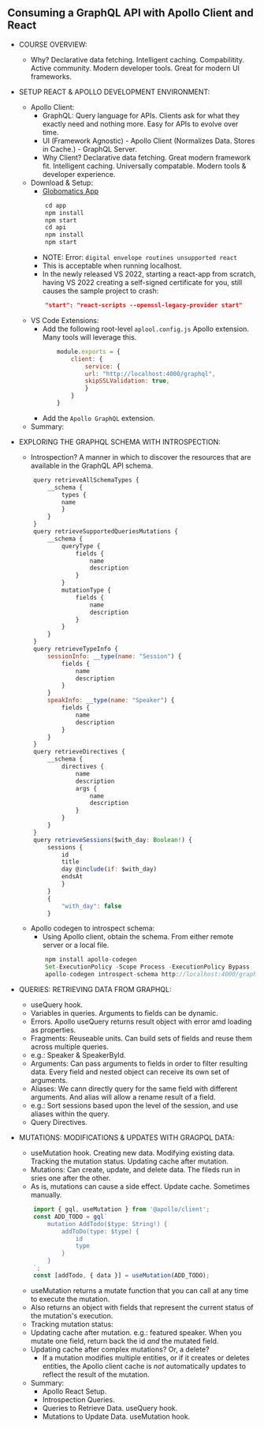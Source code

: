 ## Consuming a GraphQL API with Apollo Client and React

- COURSE OVERVIEW:
    - Why? Declarative data fetching. Intelligent caching. Compabilitity. Active community. Modern developer tools. Great for modern UI frameworks.

- SETUP REACT & APOLLO DEVELOPMENT ENVIRONMENT:
    - Apollo Client:
        - GraphQL: Query language for APIs. Clients ask for what they exactly need and nothing more. Easy for APIs to evolve over time.
        - UI (Framework Agnostic) - Apollo Client (Normalizes Data. Stores in Cache.) - GraphQL Server.
        - Why Client? Declarative data fetching. Great modern framework fit. Intelligent caching. Universally compatable. Modern tools & developer experience.
    - Download & Setup:
        - [Globomatics App](https://github.com/adhithiravi/Consuming-GraphqL-Apollo)
        ```javascript
            cd app
            npm install
            npm start
            cd api
            npm install
            npm start
        ```
        - NOTE: Error: `digital envelope routines unsupported react` 
        - This is acceptable when running localhost. 
        - In the newly released VS 2022, starting a react-app from scratch, having VS 2022 creating a self-signed certificate for you, still causes the sample project to crash:
        ```json
            "start": "react-scripts --openssl-legacy-provider start"
        ```
    - VS Code Extensions:
        - Add the following root-level `aplool.config.js` Apollo extension. Many tools will leverage this.
            ```javascript
                module.exports = {
                    client: {
                        service: {
                        url: "http://localhost:4000/graphql",
                        skipSSLValidation: true,
                        }
                    }
                }
            ```
        - Add the `Apollo GraphQL` extension.
    - Summary:
        
- EXPLORING THE GRAPHQL SCHEMA WITH INTROSPECTION:
    - Introspection? A manner in which to discover the resources that are available in the GraphQL API schema.
    ```javascript
        query retrieveAllSchemaTypes {
            __schema {
                types {
                name
                }
            }
        }
        query retrieveSupportedQueriesMutations {
            __schema {
                queryType {
                    fields {
                        name
                        description
                    }
                }
                mutationType {
                    fields {
                        name
                        description
                    }
                }
            }
        }
        query retrieveTypeInfo {
            sessionInfo: __type(name: "Session") {
                fields {
                    name
                    description
                }
            }
            speakInfo: __type(name: "Speaker") {
                fields {
                    name
                    description
                }
            }
        }
        query retrieveDirectives {
            __schema {
                directives {
                    name
                    description
                    args {
                        name
                        description
                    }
                }
            }
        }
        query retrieveSessions($with_day: Boolean!) {
            sessions {
                id
                title
                day @include(if: $with_day)
                endsAt
                }
            }
            {
                "with_day": false
            }
    ```
    - Apollo codegen to introspect schema:
        - Using Apollo client, obtain the schema. From either remote server or a local file.
        ```javascript
            npm install apollo-codegen
            Set-ExecutionPolicy -Scope Process -ExecutionPolicy Bypass
            apollo-codegen introspect-schema http://localhost:4000/graphql --output apollo.schema.json
        ```


- QUERIES: RETRIEVING DATA FROM GRAPHQL:
    - useQuery hook.
    - Variables in queries. Arguments to fields can be dynamic.
    - Errors. Apollo useQuery returns result object with error amd loading as properties.
    - Fragments: Reuseable units. Can build sets of fields and reuse them across multiple queries.
    - e.g.: Speaker & SpeakerById.
    - Arguments: Can pass arguments to fields in order to filter resulting data. Every field and nested object can receive its own set of arguments.
    - Aliases: We cann directly query for the same field with different arguments. And alias will allow a rename result of a field.
    - e.g.: Sort sessions based upon the level of the session, and use aliases within the query.
    - Query Directives.

- MUTATIONS: MODIFICATIONS & UPDATES WITH GRAGPQL DATA:
    - useMutation hook. Creating new data. Modifying existing data. Tracking the mutation status. Updating cache after mutation.
    - Mutations: Can create, update, and delete data. The fileds run in sries one after the other. 
    - As is, mutations can cause a side effect. Update cache. Sometimes manually.
    ```javascript
        import { gql, useMutation } from '@apollo/client';
        const ADD_TODO = gql`
            mutation AddTodo($type: String!) {
                addToDo(type: $type) {
                    id
                    type
                }
            }
        `;
        const [addTodo, { data }] = useMutation(ADD_TODO);
    ```
    - useMutation returns a mutate function that you can call at any time to execute the mutation.
    - Also returns an object with fields that represent the current status of the mutation's execution.
    - Tracking mutation status:
    - Updating cache after mutation. e.g.: featured speaker. When you mutate one field, return back the id *and* the mutated field.
    - Updating cache after complex mutations? Or, a delete?
        - If a mutation modifies multiple entities, or if it creates or deletes entities, the Apollo client cache is *not* automatically updates to reflect the result of the mutation.
    - Summary:
        - Apollo React Setup.
        - Introspection Queries.
        - Queries to Retrieve Data. useQuery hook.
        - Mutations to Update Data. useMutation hook.